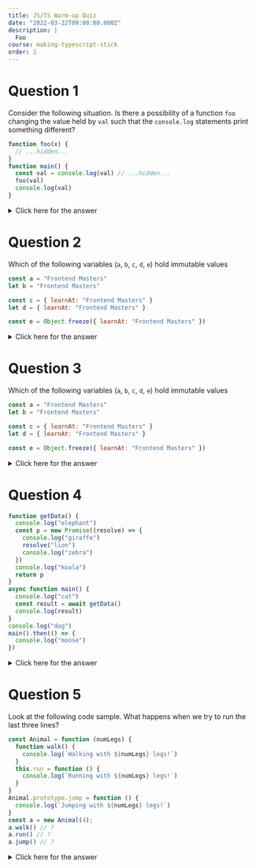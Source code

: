 ```yaml
---
title: JS/TS Warm-up Quiz
date: "2022-03-22T09:00:00.000Z"
description: |
  Foo
course: making-typescript-stick
order: 2
---
```


# Question 1

Consider the following situation. Is there a possibility
of a function `foo` changing the value held by `val`
such that the `console.log` statements print something different?

```js twoslash {6,8}
function foo(x) {
  // ...hidden...
}
function main() {
  const val = console.log(val) // ...hidden...
  foo(val)
  console.log(val)
}
```

<details>
<summary>Click here for the answer</summary>

**Yes, but it depends both on the value type of `val` and the implementation of
`foo`**. For example, if `val` is an array, `foo` could push things into the array.
If `val` is a string, there's nothing that `foo` could do to make the `console.log` statements
print something different

</details>

# Question 2

Which of the following variables (`a`, `b`, `c`, `d`, `e`) hold immutable values

```js twoslash
const a = "Frontend Masters"
let b = "Frontend Masters"

const c = { learnAt: "Frontend Masters" }
let d = { learnAt: "Frontend Masters" }

const e = Object.freeze({ learnAt: "Frontend Masters" })
```

<details>
<summary>Click here for the answer</summary>

**`a`, `b` and `e` hold immutable values**. Remember, `const` and `let`
differ in terms of whether variables can be reassigned, but that has nothing
to do with whether the values they hold can be modified.

`Object.freeze` prevents properties of an object from being changed, and
prevents new properties from being added. This effectively is a "shallow immutability".

</details>

# Question 3

Which of the following variables (`a`, `b`, `c`, `d`, `e`) hold immutable values

```js twoslash
const a = "Frontend Masters"
let b = "Frontend Masters"

const c = { learnAt: "Frontend Masters" }
let d = { learnAt: "Frontend Masters" }

const e = Object.freeze({ learnAt: "Frontend Masters" })
```

<details>
<summary>Click here for the answer</summary>

**`a`, `b` and `e` hold immutable values**. Remember, `const` and `let`
differ in terms of whether variables can be reassigned, but that has nothing
to do with whether the values they hold can be modified.

`Object.freeze` prevents properties of an object from being changed, and
prevents new properties from being added. This effectively is a "shallow immutability".

</details>

# Question 4

```js twoslash
function getData() {
  console.log("elephant")
  const p = new Promise((resolve) => {
    console.log("giraffe")
    resolve("lion")
    console.log("zebra")
  })
  console.log("koala")
  return p
}
async function main() {
  console.log("cat")
  const result = await getData()
  console.log(result)
}
console.log("dog")
main().then(() => {
  console.log("moose")
})
```

<details>
<summary>Click here for the answer</summary>

**dog, cat, elephant, giraffe, zebra, koala, lion, moose**

- Are you surprised that `giraffe` and `zebra` happen so early? Remember that `Promise` executors are invoked synchronously in the `Promise` constructor
- Are you surprised that `lion` happens so late? Remember that a `resolve` is not a `return`. Just because a `Promise` has resolved, doesn't mean the corresponding `.then` (or `await` is called immediately)

</details>

# Question 5

Look at the following code sample. What happens when we try to run the last three lines?

```js twoslash
const Animal = function (numLegs) {
  function walk() {
    console.log(`Walking with ${numLegs} legs!`)
  }
  this.run = function () {
    console.log(`Running with ${numLegs} legs!`)
  }
}
Animal.prototype.jump = function () {
  console.log(`Jumping with ${numLegs} legs!`)
}
const a = new Animal(4);
a.walk() // ?
a.run() // ?
a.jump() // ?
```

<details>
<summary>Click here for the answer</summary>

**`a.walk()` will error, `a.run()` will print `"Running with 4 legs!"` and `a.jump()` will error**

* Remember that `walk()` is visible only from within the constructor function
* Remember that `numLegs` is only visible from within the constructor function

</details>
